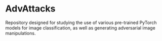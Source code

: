 # AdvAttacks
Repository designed for studying the use of various pre-trained PyTorch models for image classification, as well as generating adversarial image manipulations.

